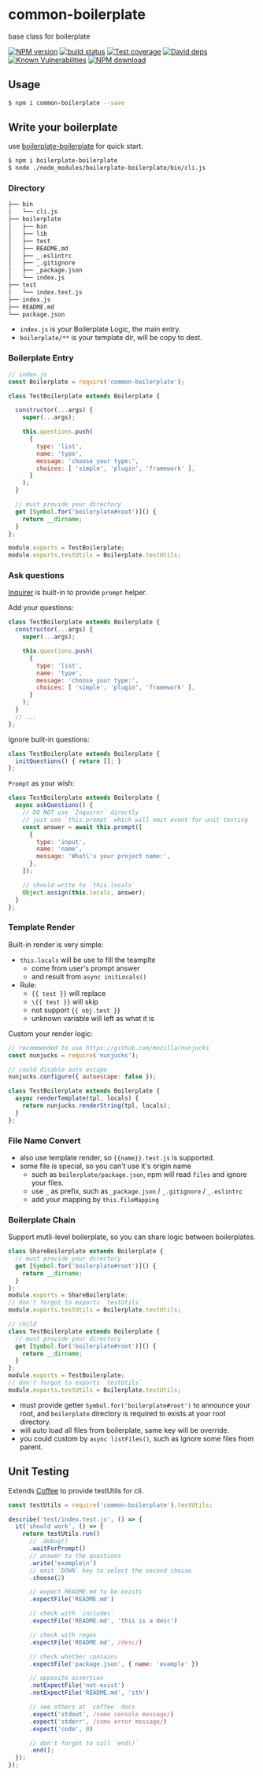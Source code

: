 # common-boilerplate

base class for boilerplate

[![NPM version][npm-image]][npm-url]
[![build status][travis-image]][travis-url]
[![Test coverage][codecov-image]][codecov-url]
[![David deps][david-image]][david-url]
[![Known Vulnerabilities][snyk-image]][snyk-url]
[![NPM download][download-image]][download-url]

[npm-image]: https://img.shields.io/npm/v/common-boilerplate.svg?style=flat-square
[npm-url]: https://npmjs.org/package/common-boilerplate
[travis-image]: https://img.shields.io/travis/node-modules/common-boilerplate.svg?style=flat-square
[travis-url]: https://travis-ci.org/node-modules/common-boilerplate
[codecov-image]: https://codecov.io/gh/node-modules/common-boilerplate/branch/master/graph/badge.svg
[codecov-url]: https://codecov.io/gh/node-modules/common-boilerplate
[david-image]: https://img.shields.io/david/node-modules/common-boilerplate.svg?style=flat-square
[david-url]: https://david-dm.org/node-modules/common-boilerplate
[snyk-image]: https://snyk.io/test/npm/common-boilerplate/badge.svg?style=flat-square
[snyk-url]: https://snyk.io/test/npm/common-boilerplate
[download-image]: https://img.shields.io/npm/dm/common-boilerplate.svg?style=flat-square
[download-url]: https://npmjs.org/package/common-boilerplate

## Usage

```bash
$ npm i common-boilerplate --save
```

## Write your boilerplate

use [boilerplate-boilerplate](https://github.com/node-modules/boilerplate-boilerplate) for quick start.

```bash
$ npm i boilerplate-boilerplate
$ node ./node_modules/boilerplate-boilerplate/bin/cli.js
```

### Directory

```bash
├── bin
│   └── cli.js
├── boilerplate
│   ├── bin
│   ├── lib
│   ├── test
│   ├── README.md
│   ├── _.eslintrc
│   ├── _.gitignore
│   ├── _package.json
│   └── index.js
├── test
│   └── index.test.js
├── index.js
├── README.md
└── package.json
```

- `index.js` is your Boilerplate Logic, the main entry.
- `boilerplate/**` is your template dir, will be copy to dest.

### Boilerplate Entry

```js
// index.js
const Boilerplate = require('common-boilerplate');

class TestBoilerplate extends Boilerplate {

  constructor(...args) {
    super(...args);

    this.questions.push(
      {
        type: 'list',
        name: 'type',
        message: 'choose your type:',
        choices: [ 'simple', 'plugin', 'framework' ],
      }
    );
  }

  // must provide your directory
  get [Symbol.for('boilerplate#root')]() {
    return __dirname;
  }
};

module.exports = TestBoilerplate;
module.exports.testUtils = Boilerplate.testUtils;
```

### Ask questions

[Inquirer](https://github.com/SBoudrias/Inquirer.js) is built-in to provide `prompt` helper.

Add your questions:

```js
class TestBoilerplate extends Boilerplate {
  constructor(...args) {
    super(...args);

    this.questions.push(
      {
        type: 'list',
        name: 'type',
        message: 'choose your type:',
        choices: [ 'simple', 'plugin', 'framework' ],
      }
    );
  }
  // ...
};
```

Ignore built-in questions:

```js
class TestBoilerplate extends Boilerplate {
  initQuestions() { return []; }
};
```

`Prompt` as your wish:

```js
class TestBoilerplate extends Boilerplate {
  async askQuestions() {
    // DO NOT use `Inquirer` directly
    // just use `this.prompt` which will emit event for unit testing
    const answer = await this.prompt([
      {
        type: 'input',
        name: 'name',
        message: 'What\'s your project name:',
      },
    ]);

    // should write to `this.locals`
    Object.assign(this.locals, answer);
  }
};
```

### Template Render

Built-in render is very simple:

- `this.locals` will be use to fill the teamplte
  - come from user's prompt answer
  - and result from `async initLocals()`
- Rule:
  - `{{ test }}` will replace
  - `\{{ test }}` will skip
  - not support `{{ obj.test }}`
  - unknown variable will left as what it is

Custom your render logic:

```js
// recommended to use https://github.com/mozilla/nunjucks
const nunjucks = require('nunjucks');

// could disable auto escape
nunjucks.configure({ autoescape: false });

class TestBoilerplate extends Boilerplate {
  async renderTemplate(tpl, locals) {
    return nunjucks.renderString(tpl, locals);
  }
};
```

### File Name Convert

- also use template render, so `{{name}}.test.js` is supported.
- some file is special, so you can't use it's origin name
  - such as `boilerplate/package.json`, npm will read `files` and ignore your files.
  - use `_` as prefix, such as `_package.json` / `_.gitignore` / `_.eslintrc`
  - add your mapping by `this.fileMapping`

### Boilerplate Chain

Support mutli-level boilerplate, so you can share logic between boilerplates.

```js
class ShareBoilerplate extends Boilerplate {
  // must provide your directory
  get [Symbol.for('boilerplate#root')]() {
    return __dirname;
  }
};
module.exports = ShareBoilerplate;
// don't forgot to exports `testUtils`
module.exports.testUtils = Boilerplate.testUtils;
```

```js
// child
class TestBoilerplate extends Boilerplate {
  // must provide your directory
  get [Symbol.for('boilerplate#root')]() {
    return __dirname;
  }
};
module.exports = TestBoilerplate;
// don't forgot to exports `testUtils`
module.exports.testUtils = Boilerplate.testUtils;
```

- must provide getter `Symbol.for('boilerplate#root')` to announce your root, and `boilerplate` directory is required to exists at your root directory.
- will auto load all files from boilerplate, same key will be override.
- you could custom by `async listFiles()`, such as ignore some files from parent.

## Unit Testing

Extends [Coffee](https://github.com/node-modules/coffee) to provide testUtils for cli.

```js
const testUtils = require('common-boilerplate').testUtils;

describe('test/index.test.js', () => {
  it('should work', () => {
    return testUtils.run()
      // .debug()
      .waitForPrompt()
      // answer to the questions
      .write('example\n')
      // emit `DOWN` key to select the second choise
      .choose(2)

      // expect README.md to be exists
      .expectFile('README.md')

      // check with `includes`
      .expectFile('README.md', 'this is a desc')

      // check with regex
      .expectFile('README.md', /desc/)

      // check whether contains
      .expectFile('package.json', { name: 'example' })

      // opposite assertion
      .notExpectFile('not-exist')
      .notExpectFile('README.md', 'sth')

      // see others at `coffee` docs
      .expect('stdout', /some console message/)
      .expect('stderr', /some error message/)
      .expect('code', 0)

      // don't forgot to call `end()`
      .end();
  });
});
```